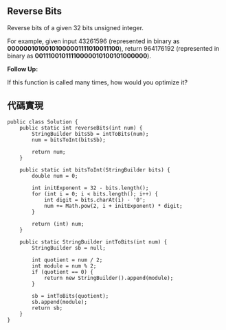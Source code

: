 ## Reverse Bits

Reverse bits of a given 32 bits unsigned integer.

For example, given input 43261596 (represented in binary as **00000010100101000001111010011100**), return 964176192 (represented in binary as **00111001011110000010100101000000**).

**Follow Up:**

If this function is called many times, how would you optimize it?

## 代碼實現

```
public class Solution {
    public static int reverseBits(int num) {
        StringBuilder bitsSb = intToBits(num);
        num = bitsToInt(bitsSb);

        return num;
    }

    public static int bitsToInt(StringBuilder bits) {
        double num = 0;

        int initExponent = 32 - bits.length();
        for (int i = 0; i < bits.length(); i++) {
            int digit = bits.charAt(i) - '0';
            num += Math.pow(2, i + initExponent) * digit;
        } 

        return (int) num;
    }

    public static StringBuilder intToBits(int num) {
        StringBuilder sb = null;

        int quotient = num / 2;
        int module = num % 2;
        if (quotient == 0) {
            return new StringBuilder().append(module);
        }

        sb = intToBits(quotient);
        sb.append(module);
        return sb;
    }
}
```
